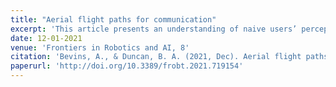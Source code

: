 ```yaml
---
title: "Aerial flight paths for communication"
excerpt: 'This article presents an understanding of naive users’ perception of the communicative nature of unmanned aerial vehicle (UAV) motions refined through an iterative series of studies. This includes both what people believe the UAV is trying to communicate, and how they expect to respond through physical action or emotional response.'
date: 12-01-2021
venue: 'Frontiers in Robotics and AI, 8'
citation: 'Bevins, A., & Duncan, B. A. (2021, Dec). Aerial flight paths for communication. In Frontiers in Robotics and AI, 8, 719154. http://doi.org/10.3389/frobt.2021.719154'
paperurl: 'http://doi.org/10.3389/frobt.2021.719154'
---
```

